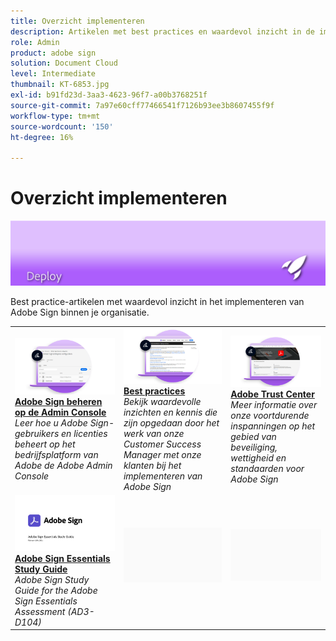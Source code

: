 ```yaml
---
title: Overzicht implementeren
description: Artikelen met best practices en waardevol inzicht in de implementatie van Adobe Sign
role: Admin
product: adobe sign
solution: Document Cloud
level: Intermediate
thumbnail: KT-6853.jpg
exl-id: b91fd23d-3aa3-4623-96f7-a00b3768251f
source-git-commit: 7a97e60cff77466541f7126b93ee3b8607455f9f
workflow-type: tm+mt
source-wordcount: '150'
ht-degree: 16%

---
```


# Overzicht implementeren

![Afbeelding implementeren ondertekenen](assets/Hero-Deploy.png)

Best practice-artikelen met waardevol inzicht in het implementeren van Adobe Sign binnen je organisatie.

<table style="table-layout:fixed">
<tr>
  <td>
    <a href="https://helpx.adobe.com/nl/enterprise/using/adobe-sign-for-enterprise.html" target="_blank">
      <img alt="Admin Console" src="assets/Deploy_Admin.png" />
    </a>
    <div>
    <a href="https://helpx.adobe.com/enterprise/using/adobe-sign-for-enterprise.html" target="_blank"><strong>Adobe Sign beheren op de Admin Console</strong></a>
    </div>
    <em>Leer hoe u Adobe Sign-gebruikers en licenties beheert op het bedrijfsplatform van Adobe de Adobe Admin Console</em>
    <br>
  </td>
  <td>
    <a href="https://helpx.adobe.com/nl/sign/using/adobe-sign-training-best-practice.html" target="_blank">
      <img alt="Best practices" src="assets/Deploy_BP.png" />
    </a>
    <div>
    <a href="https://helpx.adobe.com/sign/using/adobe-sign-training-best-practice.html" target="_blank"><strong>Best practices</strong></a>
    </div>
    <em>Bekijk waardevolle inzichten en kennis die zijn opgedaan door het werk van onze Customer Success Manager met onze klanten bij het implementeren van Adobe Sign</em>
    <br>
  </td>  
  <td>
    <a href="https://www.adobe.com/trust/document-cloud-security.html" target="_blank">
      <img alt="Adobe Trust Center" src="assets/Deploy_Trust.png" />
    </a>
    <div>
    <a href="https://www.adobe.com/trust/document-cloud-security.html" target="_blank"><strong>Adobe Trust Center</strong></a>
    </div>
    <em>Meer informatie over onze voortdurende inspanningen op het gebied van beveiliging, wettigheid en standaarden voor Adobe Sign</em>
    <br>
  </td>
</tr>
<tr>
  <td>
    <a href="assets/SignStudyGuide.pdf">
      <img alt="Adobe Sign Essentials Study Guide" src="assets/SignStudyGuide.png" />
    </a>
    <div>
    <a href="assets/SignStudyGuide.pdf"><strong>Adobe Sign Essentials Study Guide</strong></a>
    </div>
    <em>Adobe Sign Study Guide for the Adobe Sign Essentials Assessment (AD3-D104)</em>
    <br>
  </td>
  <td>
    <img alt="Spacer" src="assets/Grayspacer.png" />
    <div>
    <br>
  </td>
  <td>
    <img alt="Spacer" src="assets/Grayspacer.png" />
    <div>
    <br>
  </td>
</tr>
</table>
